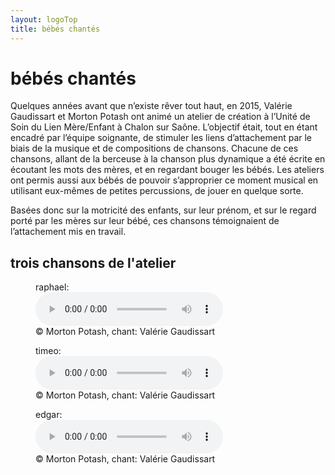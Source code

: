 ```yaml
---
layout: logoTop
title: bébés chantés
---
```


<h1>bébés chantés</h1>

<p class="intro-text">Quelques années avant que n’existe <span class="rever-typog"> rêver tout haut</span>, en 2015, Valérie Gaudissart et Morton Potash ont animé un atelier de création à l’Unité de Soin du Lien Mère/Enfant à Chalon sur Saône. L’objectif était, tout en étant encadré par l’équipe soignante, de stimuler les liens d’attachement par le biais de la musique et de compositions de chansons. Chacune de ces chansons, allant de la berceuse à la chanson plus dynamique a été écrite en écoutant les mots des mères, et en regardant bouger les bébés. Les ateliers ont permis aussi aux bébés de pouvoir s’approprier ce moment musical en utilisant eux-mêmes de petites percussions, de jouer en quelque sorte.</p>

<p class="intro-text">Basées donc sur la motricité des enfants, sur leur prénom, et sur le regard porté par les mères sur leur bébé, ces chansons témoignaient de l’attachement mis en travail.</p>

<h2>trois chansons de l'atelier</h2>
<figure>
    <figcaption>raphael:</figcaption>
    <audio
        controls
        src="/media/raphael.mp3">
            Your browser does not support the
            <code>audio</code> element.
    </audio>
        <figcaption class="figCapCenter">© Morton Potash, chant: Valérie Gaudissart</figcaption>

</figure>
<figure>
    <figcaption>timeo:</figcaption>
    <audio
        controls
        src="/media/timeo.mp3">
            Your browser does not support the
            <code>audio</code> element.
    </audio>
        <figcaption class="figCapCenter">© Morton Potash, chant: Valérie Gaudissart</figcaption>

</figure>
<figure>
    <figcaption>edgar:</figcaption>
    <audio
        controls
        src="/media/edgar.mp3">
            Your browser does not support the
            <code>audio</code> element.
    </audio>
        <figcaption class="figCapCenter">© Morton Potash, chant: Valérie Gaudissart</figcaption>

</figure>
